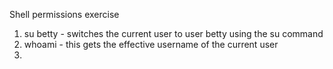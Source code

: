 Shell permissions exercise

1. su betty - switches the current user to user betty using the su command
2. whoami - this gets the effective username of the current user
3. 
